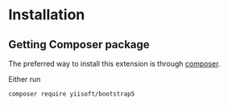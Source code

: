 # Installation

## Getting Composer package

The preferred way to install this extension is through [composer](https://getcomposer.org/download/).

Either run

```
composer require yiisoft/bootstrap5
```

